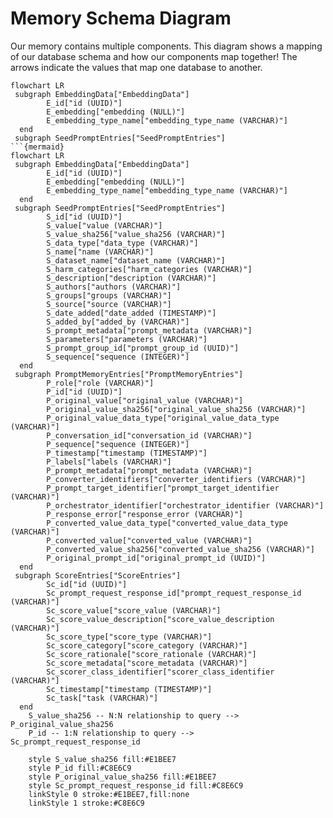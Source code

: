 # Memory Schema Diagram

Our memory contains multiple components. This diagram  shows a mapping of our database schema and how our components map together! The arrows indicate the values that map one database to another.

```mermaid
flowchart LR
 subgraph EmbeddingData["EmbeddingData"]
        E_id["id (UUID)"]
        E_embedding["embedding (NULL)"]
        E_embedding_type_name["embedding_type_name (VARCHAR)"]
  end
 subgraph SeedPromptEntries["SeedPromptEntries"]
```{mermaid}
flowchart LR
 subgraph EmbeddingData["EmbeddingData"]
        E_id["id (UUID)"]
        E_embedding["embedding (NULL)"]
        E_embedding_type_name["embedding_type_name (VARCHAR)"]
  end
 subgraph SeedPromptEntries["SeedPromptEntries"]
        S_id["id (UUID)"]
        S_value["value (VARCHAR)"]
        S_value_sha256["value_sha256 (VARCHAR)"]
        S_data_type["data_type (VARCHAR)"]
        S_name["name (VARCHAR)"]
        S_dataset_name["dataset_name (VARCHAR)"]
        S_harm_categories["harm_categories (VARCHAR)"]
        S_description["description (VARCHAR)"]
        S_authors["authors (VARCHAR)"]
        S_groups["groups (VARCHAR)"]
        S_source["source (VARCHAR)"]
        S_date_added["date_added (TIMESTAMP)"]
        S_added_by["added_by (VARCHAR)"]
        S_prompt_metadata["prompt_metadata (VARCHAR)"]
        S_parameters["parameters (VARCHAR)"]
        S_prompt_group_id["prompt_group_id (UUID)"]
        S_sequence["sequence (INTEGER)"]
  end
 subgraph PromptMemoryEntries["PromptMemoryEntries"]
        P_role["role (VARCHAR)"]
        P_id["id (UUID)"]
        P_original_value["original_value (VARCHAR)"]
        P_original_value_sha256["original_value_sha256 (VARCHAR)"]
        P_original_value_data_type["original_value_data_type (VARCHAR)"]
        P_conversation_id["conversation_id (VARCHAR)"]
        P_sequence["sequence (INTEGER)"]
        P_timestamp["timestamp (TIMESTAMP)"]
        P_labels["labels (VARCHAR)"]
        P_prompt_metadata["prompt_metadata (VARCHAR)"]
        P_converter_identifiers["converter_identifiers (VARCHAR)"]
        P_prompt_target_identifier["prompt_target_identifier (VARCHAR)"]
        P_orchestrator_identifier["orchestrator_identifier (VARCHAR)"]
        P_response_error["response_error (VARCHAR)"]
        P_converted_value_data_type["converted_value_data_type (VARCHAR)"]
        P_converted_value["converted_value (VARCHAR)"]
        P_converted_value_sha256["converted_value_sha256 (VARCHAR)"]
        P_original_prompt_id["original_prompt_id (UUID)"]
  end
 subgraph ScoreEntries["ScoreEntries"]
        Sc_id["id (UUID)"]
        Sc_prompt_request_response_id["prompt_request_response_id (VARCHAR)"]
        Sc_score_value["score_value (VARCHAR)"]
        Sc_score_value_description["score_value_description (VARCHAR)"]
        Sc_score_type["score_type (VARCHAR)"]
        Sc_score_category["score_category (VARCHAR)"]
        Sc_score_rationale["score_rationale (VARCHAR)"]
        Sc_score_metadata["score_metadata (VARCHAR)"]
        Sc_scorer_class_identifier["scorer_class_identifier (VARCHAR)"]
        Sc_timestamp["timestamp (TIMESTAMP)"]
        Sc_task["task (VARCHAR)"]
  end
    S_value_sha256 -- N:N relationship to query --> P_original_value_sha256
    P_id -- 1:N relationship to query --> Sc_prompt_request_response_id

    style S_value_sha256 fill:#E1BEE7
    style P_id fill:#C8E6C9
    style P_original_value_sha256 fill:#E1BEE7
    style Sc_prompt_request_response_id fill:#C8E6C9
    linkStyle 0 stroke:#E1BEE7,fill:none
    linkStyle 1 stroke:#C8E6C9
```
